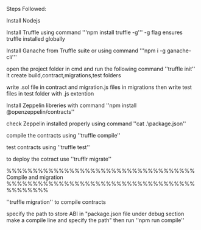 Steps Followed:

Install Nodejs 

Install Truffle using command '''npm install truffle -g''' -g flag ensures truffle installed globally

Install Ganache from Truffle suite or using command '''npm i -g ganache-cli'''

open the project folder in cmd and run the following command ''truffle init'' it create build,contract,migrations,test folders 

write .sol file in contract and migration.js files in migrations then write test files in test folder with .js extention

Install Zeppelin libreries with command ''npm install @openzeppelin/contracts'' 

check Zeppelin installed properly using command ''cat .\package.json'' 

compile the contracts using ''truffle compile''

test contracts using ''truffle test''

to deploy the cotract use ''trufflr migrate''

%%%%%%%%%%%%%%%%%%%%%%%%%%%%%%%%%%%% Compile and migration %%%%%%%%%%%%%%%%%%%%%%%%%%%%%%%%%%%%%%%%%%%%

''truffle migration'' to compile contracts 

specify the path to store ABI in "package.json file under debug section make a compile line and specify the path" then run ''npm run compile''

